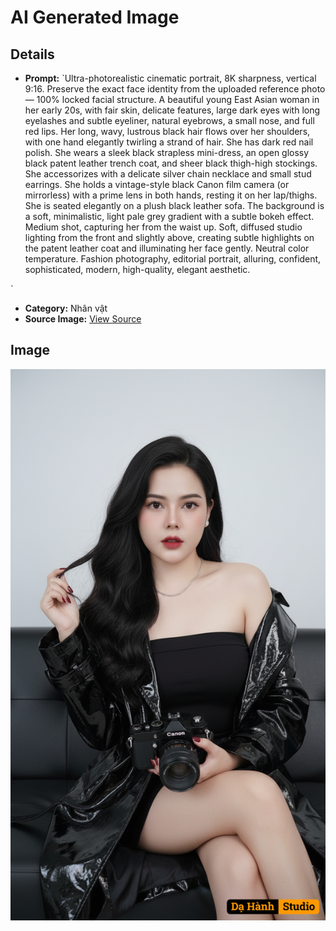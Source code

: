 # AI Generated Image

## Details
- **Prompt:** `Ultra-photorealistic cinematic portrait, 8K sharpness, vertical 9:16. Preserve the exact face identity from the uploaded reference photo — 100% locked facial structure. A beautiful young East Asian woman in her early 20s, with fair skin, delicate features, large dark eyes with long eyelashes and subtle eyeliner, natural eyebrows, a small nose, and full red lips. Her long, wavy, lustrous black hair flows over her shoulders, with one hand elegantly twirling a strand of hair. She has dark red nail polish. She wears a sleek black strapless mini-dress, an open glossy black patent leather trench coat, and sheer black thigh-high stockings. She accessorizes with a delicate silver chain necklace and small stud earrings. She holds a vintage-style black Canon film camera (or mirrorless) with a prime lens in both hands, resting it on her lap/thighs. She is seated elegantly on a plush black leather sofa. The background is a soft, minimalistic, light pale grey gradient with a subtle bokeh effect. Medium shot, capturing her from the waist up. Soft, diffused studio lighting from the front and slightly above, creating subtle highlights on the patent leather coat and illuminating her face gently. Neutral color temperature. Fashion photography, editorial portrait, alluring, confident, sophisticated, modern, high-quality, elegant aesthetic.

`
- **Category:** Nhân vật
- **Source Image:** [View Source](https://raw.githubusercontent.com/lenzcomvth/ImageLibrary/main/Female.png)

## Image
![AI Generated Image](./image-2025-10-03T09-41-27-288Z.png)